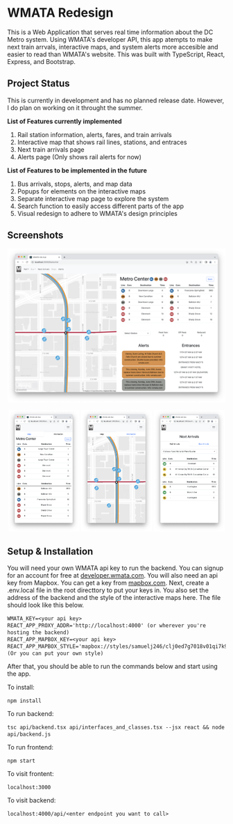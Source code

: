 # WMATA Redesign

This is a Web Application that serves real time information about the DC Metro system. Using WMATA's developer API, this app atempts to make next train arrvals, interactive maps, and system alerts more accesible and easier to read than WMATA's website. This was built with TypeScript, React, Express, and Bootstrap.

## Project Status

This is currently in development and has no planned release date. However, I do plan on working on it throught the summer.

**List of Features currently implemented**

1. Rail station information, alerts, fares, and train arrivals
2. Interactive map that shows rail lines, stations, and entraces
3. Next train arrivals page
4. Alerts page (Only shows rail alerts for now)

**List of Features to be implemented in the future**

1. Bus arrivals, stops, alerts, and map data
2. Popups for elements on the interactive maps
3. Separate interactive map page to explore the system
4. Search function to easily access different parts of the app
5. Visual redesign to adhere to WMATA's design principles

## Screenshots

![Screenshot of Metro Center Information screen. It includes real time arrivals, alerts, maps, and entrance locations](readme_files/Station-info-page.png?raw=true "Metro Center Station Information Screen on Desktop")

<p align="center">
<img width="32.5%" src="readme_files/mobile-station-info.png?raw=true">
<img width="32.5%" src="readme_files/mobile-station-map.png?raw=true">
<img width="32.5%" src="readme_files/mobile-next-arrival.png?raw=true">
</p>

## Setup & Installation

You will need your own WMATA api key to run the backend. You can signup for an account for free at [developer.wmata.com](https://developer.wmata.com). You will also need an api key from Mapbox. You can get a key from [mapbox.com](https://www.mapbox.com). Next, create a .env.local file in the root directtory to put your keys in. You also set the address of the backend and the style of the interactive maps here. The file should look like this below.

```
WMATA_KEY=<your api key>
REACT_APP_PROXY_ADDR='http://localhost:4000' (or wherever you're hosting the backend)
REACT_APP_MAPBOX_KEY=<your api key>
REACT_APP_MAPBOX_STYLE='mapbox://styles/samuelj246/clj0ed7g7018v01qi7k96f2oe' (Or you can put your own style)
```

After that, you should be able to run the commands below and start using the app.

To install:
```
npm install
```
To run backend:
```
tsc api/backend.tsx api/interfaces_and_classes.tsx --jsx react && node api/backend.js
```
To run frontend:
```
npm start
```
To visit frontent:
```
localhost:3000
```
To visit backend:
```
localhost:4000/api/<enter endpoint you want to call>
```
